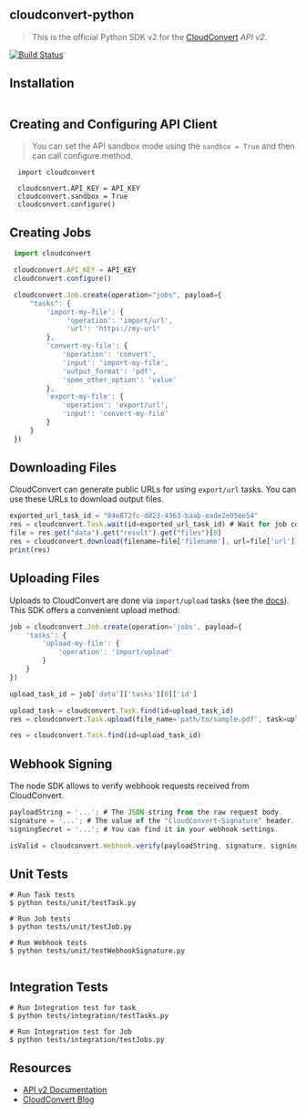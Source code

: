 ## cloudconvert-python

> This is the official Python SDK v2 for the [CloudConvert](https://cloudconvert.com/api/v2) _API v2_. 

[![Build Status](https://travis-ci.com/luckysher/cloudconvert-python.svg?branch=master)](https://travis-ci.com/luckysher/cloudconvert-python)
## Installation

```

```

## Creating and Configuring API Client

> You can set the API sandbox mode using the ```sandbox = True``` and then can call configure method.

```
  import cloudconvert
 
  cloudconvert.API_KEY = API_KEY
  cloudconvert.sandbox = True  
  cloudconvert.configure()

```

## Creating Jobs

```js
 import cloudconvert

 cloudconvert.API_KEY = API_KEY
 cloudconvert.configure()

 cloudconvert.Job.create(operation="jobs", payload={
     "tasks": {
         'import-my-file': {
              'operation': 'import/url',
              'url': 'https://my-url'
         },
         'convert-my-file': {
             'operation': 'convert',
             'input': 'import-my-file',
             'output_format': 'pdf',
             'some_other_option': 'value'
         },
         'export-my-file': {
             'operation': 'export/url',
             'input': 'convert-my-file'
         }
     }
 })

```

## Downloading Files

CloudConvert can generate public URLs for using `export/url` tasks. You can use these URLs to download output files.

```js
exported_url_task_id = "84e872fc-d823-4363-baab-eade2e05ee54"
res = cloudconvert.Task.wait(id=exported_url_task_id) # Wait for job completion
file = res.get("data").get("result").get("files")[0]
res = cloudconvert.download(filename=file['filename'], url=file['url'])
print(res)
```

## Uploading Files

Uploads to CloudConvert are done via `import/upload` tasks (see the [docs](https://cloudconvert.com/api/v2/import#import-upload-tasks)). This SDK offers a convenient upload method:

```js
job = cloudconvert.Job.create(operation='jobs', payload={
    'tasks': {
        'upload-my-file': {
            'operation': 'import/upload'
        }
    }
})

upload_task_id = job['data']['tasks'][0]['id']

upload_task = cloudconvert.Task.find(id=upload_task_id)
res = cloudconvert.Task.upload(file_name='path/to/sample.pdf', task=upload_task)

res = cloudconvert.Task.find(id=upload_task_id)
```
## Webhook Signing

The node SDK allows to verify webhook requests received from CloudConvert.

```js
payloadString = '...'; # The JSON string from the raw request body.
signature = '...'; # The value of the "CloudConvert-Signature" header.
signingSecret = '...'; # You can find it in your webhook settings.

isValid = cloudconvert.Webhook.verify(payloadString, signature, signingSecret); # returns true or false
```

## Unit Tests

```
# Run Task tests
$ python tests/unit/testTask.py

# Run Job tests
$ python tests/unit/testJob.py

# Run Webhook tests
$ python tests/unit/testWebhookSignature.py
 
```


## Integration Tests
```
# Run Integration test for task
$ python tests/integration/testTasks.py 

# Run Integration test for Job
$ python tests/integration/testJobs.py 

```
       

## Resources

* [API v2 Documentation](https://cloudconvert.com/api/v2)
* [CloudConvert Blog](https://cloudconvert.com/blog)
